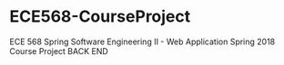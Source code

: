# ECE568-CourseProject
ECE 568 Spring Software Engineering II - Web Application Spring 2018 Course Project
BACK END 
